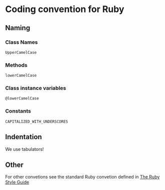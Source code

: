 # Coding convention for Ruby #

## Naming ##

### Class Names ###

    UpperCamelCase

### Methods ###

    lowerCamelCase

### Class instance variables ###

    @lowerCamelCase

### Constants ###

    CAPITALIZED_WITH_UNDERSCORES

## Indentation ##

We use tabulators!

## Other ##

For other convetions see the standard Ruby convetion defined in [The Ruby Style Guide](https://github.com/bbatsov/ruby-style-guide)

